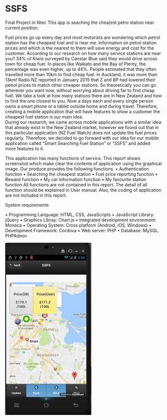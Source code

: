# SSFS
Final Project in Ntec
This app is seaching the chea[est petro station near current position.

Fuel prices go up every day and most motorists are wondering which petrol station has the cheapest fuel 
and is near me. Information on petrol station prices and which is the nearest to them will save energy 
and cost for the customer. 
According to our research on how many service stations are near you? 34% of Kiwis surveyed by Canstar Blue
said they would drive across town for cheap fuel. In places like Waikato and the Bay of Plenty, the percentage 
was even higher, up to 44%. People estimated that they often travelled more than 10km to find cheap fuel. 
In Auckland, it was more than 13km!  Radio NZ reported in January 2015 that Z and BP had lowered their petrol 
prices to match other cheaper stations. So theoretically you can go wherever you want now, without worrying 
about driving far to find cheap fuel. We take a look at how many stations there are in New Zealand and how to 
find the one closest to you.
Now a days each and every single person owns a smart phone or a tablet outside home and during travel. 
Therefore, creating a mobile application that will have features to show a customer the cheapest fuel station 
is our main idea.  
During our research, we came across mobile applications with a similar idea that already exist in the New Zealand
market, however we found out that in this particular application (NZ Fuel Watch) does not update the fuel prices
regularly. Therefore, we decided to go forward with our idea for our mobile application called “Smart Searching 
Fuel Station” or “SSFS” and added more features to it.  

This application has many functions of service. This report shows screenshot which make clear the contents of 
application using the graphical image. Our produce provides the following functions. 
•	Authentication function
•	Searching the cheapest station
•	Fuel price reporting function
•	Reward function
•	My car information function
•	My favourite station function
All functions are not contained in this report. The detail of all function should be explained in User manual. 
Also, the coding of application are not included in this report.

System requirements

•	Programming Language:  HTML, CSS, JavaScripts
•	JavaScript Library: jQuery
•	Graphics Libray: Chart.js
•	Integrated development environment:  Monaca
•	Operating System: Cross platform (Android, iOS, Windows)
•	Development Framework:  Cordova
•	Web server:  PHP
•	Database :MySQL. PHPAdmin



![Alt text](mainpage.png?raw=true "Main page")
